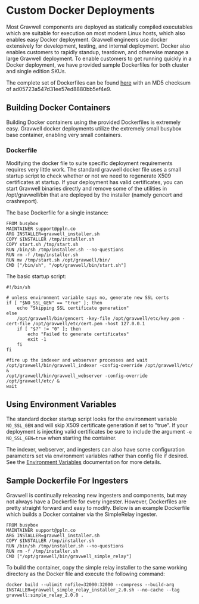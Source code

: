 # Custom Docker Deployments

Most Gravwell components are deployed as statically compiled executables which are suitable for execution on most modern Linux hosts, which also enables easy Docker deployment.  Gravwell engineers use docker extensively for development, testing, and internal deployment.  Docker also enables customers to rapidly standup, teardown, and otherwise manage a large Gravwell deployment.  To enable customers to get running quickly in a Docker deployment, we have provided sample Dockerfiles for both cluster and single edition SKUs.

The complete set of Dockerfiles can be found [here](https://update.gravwell.io/files/docker_buildfiles_ad05723a547d31ee57ed8880bb5ef4e9.tar.bz2) with an MD5 checksum of ad05723a547d31ee57ed8880bb5ef4e9.

## Building Docker Containers

Building Docker containers using the provided Dockerfiles is extremely easy.  Gravwell docker deployments utilize the extremely small busybox base container, enabling very small containers.

### Dockerfile

Modifying the docker file to suite specific deployment requirements requires very little work.  The standard gravwell docker file uses a small startup script to check whether or not we need to regenerate X509 certificates at startup.  If your deployment has valid certificates, you can start Gravwell binaries directly and remove some of the utilities in /opt/gravwell/bin that are deployed by the installer (namely gencert and crashreport).

The base Dockerfile for a single instance:
```
FROM busybox
MAINTAINER support@ppln.co
ARG INSTALLER=gravwell_installer.sh
COPY $INSTALLER /tmp/installer.sh
COPY start.sh /tmp/start.sh
RUN /bin/sh /tmp/installer.sh --no-questions
RUN rm -f /tmp/installer.sh
RUN mv /tmp/start.sh /opt/gravwell/bin/
CMD ["/bin/sh", "/opt/gravwell/bin/start.sh"]
```

The basic startup script:
```
#!/bin/sh

# unless environment variable says no, generate new SSL certs
if [ "$NO_SSL_GEN" == "true" ]; then
	echo "Skipping SSL certificate generation"
else
	/opt/gravwell/bin/gencert -key-file /opt/gravwell/etc/key.pem -cert-file /opt/gravwell/etc/cert.pem -host 127.0.0.1
	if [ "$?" != "0" ]; then
		echo "Failed to generate certificates"
		exit -1
	fi
fi

#fire up the indexer and webserver processes and wait
/opt/gravwell/bin/gravwell_indexer -config-override /opt/gravwell/etc/ &
/opt/gravwell/bin/gravwell_webserver -config-override /opt/gravwell/etc/ &
wait
```

## Using Environment Variables

The standard docker startup script looks for the environment variable `NO_SSL_GEN` and will skip X509 certificate generation if set to "true".  If your deployment is injecting valid certificates be sure to include the argument `-e NO_SSL_GEN=true` when starting the container.

The indexer, webserver, and ingesters can also have some configuration parameters set via environment variables rather than config file if desired. See the [Environment Variables](environment-variables.md) documentation for more details.

## Sample Dockerfile For Ingesters

Gravwell is continually releasing new ingesters and components, but may not always have a Dockerfile for every ingester.  However, Dockerfiles are pretty straight forward and easy to modify.  Below is an example Dockerfile which builds a Docker container via the SimpleRelay ingester.

```
FROM busybox
MAINTAINER support@ppln.co
ARG INSTALLER=gravwell_installer.sh
COPY $INSTALLER /tmp/installer.sh
RUN /bin/sh /tmp/installer.sh --no-questions
RUN rm -f /tmp/installer.sh
CMD ["/opt/gravwell/bin/gravwell_simple_relay"]
```

To build the container, copy the simple relay installer to the same working directory as the Docker file and execute the following command:
```
docker build --ulimit nofile=32000:32000 --compress --build-arg INSTALLER=gravwell_simple_relay_installer_2.0.sh --no-cache --tag gravwell:simple_relay_2.0.0 .
```
